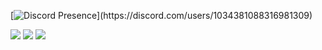 [![Discord Presence](https://lanyard.cnrad.dev/api/1034381088316981309?idleMessage=Not%20doing%20anything.)](https://discord.com/users/1034381088316981309)

![](https://img.shields.io/badge/-HTML-c58545?style=for-the-badge&logo=html5&logoColor=c58545&labelColor=282828)
![](https://img.shields.io/badge/-Python-98b982?style=for-the-badge&logo=python&logoColor=98b982&labelColor=282828)
![](https://img.shields.io/badge/-JAVASCRIPT-yellow?style=for-the-badge&logo=javascript&logoColor=yellow&labelColor=282828)
